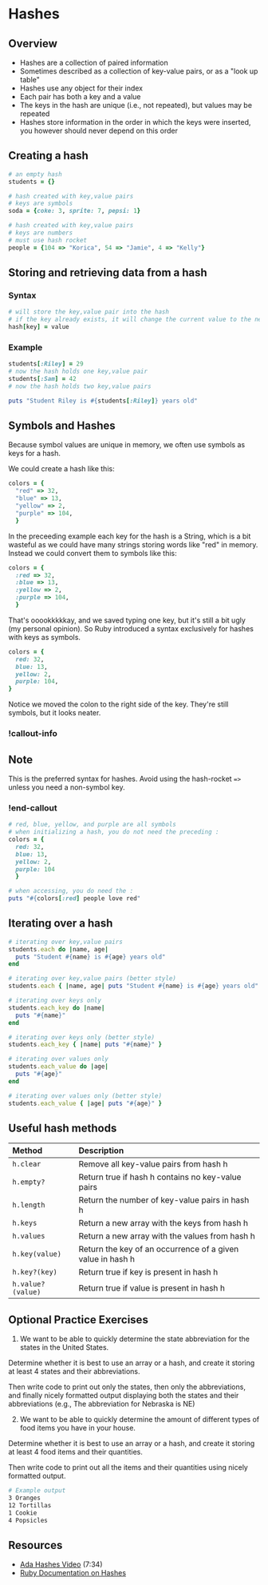 # Hashes

## Overview

* Hashes are a collection of paired information
* Sometimes described as a collection of key-value pairs, or as a "look up table"
* Hashes use any object for their index
* Each pair has both a key and a value
* The keys in the hash are unique (i.e., not repeated), but values may be repeated
* Hashes store information in the order in which the keys were inserted, you however should never depend on this order

## Creating a hash

```ruby
# an empty hash
students = {}

# hash created with key,value pairs
# keys are symbols
soda = {coke: 3, sprite: 7, pepsi: 1}

# hash created with key,value pairs
# keys are numbers
# must use hash rocket
people = {104 => "Korica", 54 => "Jamie", 4 => "Kelly"}
```

## Storing and retrieving data from a hash

### Syntax

```ruby
# will store the key,value pair into the hash
# if the key already exists, it will change the current value to the new value
hash[key] = value
```

### Example

```ruby
students[:Riley] = 29
# now the hash holds one key,value pair
students[:Sam] = 42
# now the hash holds two key,value pairs

puts "Student Riley is #{students[:Riley]} years old"
```

## Symbols and Hashes

Because symbol values are unique in memory, we often use symbols as keys for a hash.

We could create a hash like this:

```ruby
colors = {
  "red" => 32,
  "blue" => 13,
  "yellow" => 2,
  "purple" => 104,
  }
```

In the preceeding example each key for the hash is a String, which is a bit wasteful as we could have many strings storing words like "red" in memory.  Instead we could convert them to symbols like this:

```ruby
colors = {
  :red => 32,
  :blue => 13,
  :yellow => 2,
  :purple => 104,
  }
```

That's ooookkkkkay, and we saved typing one key, but it's still a bit ugly (my personal opinion).  So Ruby introduced a syntax exclusively for hashes with keys as symbols.

```ruby
colors = {
  red: 32,
  blue: 13,
  yellow: 2,
  purple: 104,
}
```

Notice we moved the colon to the right side of the key.  They're still symbols, but it looks neater.  

<!-- available callout types: info, success, warning, danger, secondary  -->
### !callout-info

## Note

This is the preferred syntax for hashes.  Avoid using the hash-rocket `=>` unless you need a non-symbol key.

### !end-callout


```ruby
# red, blue, yellow, and purple are all symbols
# when initializing a hash, you do not need the preceding :
colors = {
  red: 32, 
  blue: 13, 
  yellow: 2, 
  purple: 104
  }

# when accessing, you do need the :
puts "#{colors[:red] people love red"
```

## Iterating over a hash

```ruby
# iterating over key,value pairs
students.each do |name, age|
  puts "Student #{name} is #{age} years old"
end

# iterating over key,value pairs (better style)
students.each { |name, age| puts "Student #{name} is #{age} years old" }

# iterating over keys only
students.each_key do |name|
  puts "#{name}"
end

# iterating over keys only (better style)
students.each_key { |name| puts "#{name}" }

# iterating over values only
students.each_value do |age|
  puts "#{age}"
end

# iterating over values only (better style)
students.each_value { |age| puts "#{age}" }
```

## Useful hash methods

| Method            | Description                                                |
| :---------------- | :--------------------------------------------------------- |
| `h.clear`         | Remove all key-value pairs from hash h                     |
| `h.empty?`        | Return true if hash h contains no key-value pairs          |
| `h.length`        | Return the number of key-value pairs in hash h             |
| `h.keys`          | Return a new array with the keys from hash h               |
| `h.values`        | Return a new array with the values from hash h             |
| `h.key(value)`    | Return the key of an occurrence of a given value in hash h |
| `h.key?(key)`     | Return true if key is present in hash h                    |
| `h.value?(value)` | Return true if value is present in hash h                  |

## Optional Practice Exercises

1. We want to be able to quickly determine the state abbreviation for the states in the United States. 

  Determine whether it is best to use an array or a hash, and create it storing at least 4 states and their abbreviations.

  Then write code to print out only the states, then only the abbreviations, and finally nicely formatted output displaying both the states and their abbreviations (e.g., The abbreviation for Nebraska is NE)

2. We want to be able to quickly determine the amount of different types of food items you have in your house.

  Determine whether it is best to use an array or a hash, and create it storing at least 4 food items and their quantities.

  Then write code to print out all the items and their quantities using nicely formatted output.

  ```bash
  # Example output
  3 Oranges
  12 Tortillas
  1 Cookie
  4 Popsicles
  ```

## Resources

* [Ada Hashes Video](https://adaacademy.hosted.panopto.com/Panopto/Pages/Viewer.aspx?id=6bcf8425-d83c-43b3-8cdc-8792acca77ef) (7:34)
* [Ruby Documentation on Hashes](http://ruby-doc.org/core-2.4.0/Hash.html)
